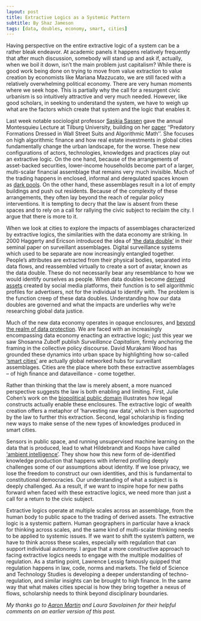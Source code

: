 ```yaml
---
layout: post
title: Extractive Logics as a Systemic Pattern
subtitle: By Shaz Jameson
tags: [data, doubles, economy, smart, cities]
---
```


Having perspective on the entire extractive logic of a system can be a rather bleak endeavor. At academic panels it happens relatively frequently that after much discussion, somebody will stand up and ask if, actually, when we boil it down, isn’t the main problem just capitalism? While there is good work being done on trying to move from value extraction to value creation by economists like Mariana Mazzucato, we are still faced with a relatively overwhelming political economy. There are very human moments where we seek hope. This is partially why the call for a resurgent civic urbanism is so intuitively attractive and very much needed. However, like good scholars, in seeking to understand the system, we have to weigh up what are the factors which create that system and the logic that enables it.   

Last week notable sociologist professor [Saskia Sassen](http://www.saskiasassen.com/) gave the annual Montesquieu Lecture at Tilburg University, building on her [paper](https://journals.sagepub.com/doi/full/10.1177/0971721816682783) ‘‘Predatory Formations Dressed in Wall Street Suits and Algorithmic Math’’.  She focuses on high algorithmic finance and how real estate investments in global cities fundamentally change the urban landscape, for the worse. These new configurations of actors, technologies, knowledges and practices play out an extractive logic. On the one hand, because of the arrangements of asset-backed securities, lower-income households become part of a larger, multi-scalar financial assemblage that remains very much invisible. Much of the trading happens in enclosed, informal and deregulated spaces known as [dark pools](https://www.bloomberg.com/quicktake/dark-pools). On the other hand, these assemblages result in a lot of empty buildings and push out residents. Because of the complexity of these arrangements, they often lay beyond the reach of regular policy interventions. It is tempting to decry that the law is absent from these spaces and to rely on a call for rallying the civic subject to reclaim the city. I argue that there is more to it.

When we look at cities to explore the impacts of assemblages characterized by extractive logics, the similarities with the data economy are striking. In 2000 Haggerty and Ericson introduced the idea of [‘the data double’](https://onlinelibrary.wiley.com/doi/abs/10.1080/00071310020015280) in their seminal paper on surveillant assemblages. Digital surveillance systems which used to be separate are now increasingly entangled together. People’s attributes are extracted from their physical bodies, separated into data flows, and reassembled virtually to create a sort of avatar, known as the data double. These do not necessarily bear any resemblance to how we would identify ourselves as people. When data doubles become [derived assets](https://journals.sagepub.com/doi/full/10.1177/0263276411417430) created by social media platforms, their function is to sell algorithmic profiles for advertisers, not for the individual to identify with. The problem is the function creep of these data doubles. Understanding how our data doubles are governed and what the impacts are underlies why we’re researching global data justice.

Much of the new data economy operates in opaque enclosures, and [beyond the realm of data protection](https://www.economist.com/briefing/2019/03/23/big-tech-faces-competition-and-privacy-concerns-in-brussels). We are faced with an increasingly encompassing data economy enacting an extractive logic; just this year we saw Shosanna Zuboff publish *Surveillance Capitalism*, firmly anchoring the framing in the collective policy discourse. David Murakami Wood has grounded these dynamics into urban space by highlighting how so-called [‘smart cities’](https://www.cl.cam.ac.uk/~rja14/shb17/wood2.pdf) are actually global networked hubs for surveillant assemblages. Cities are the place where both these extractive assemblages – of high finance and dataveillance - come together.

Rather than thinking that the law is merely absent, a more nuanced perspective suggests the law is both enabling and limiting. First, Julie Cohen’s work on the [biopolitical public domain](https://papers.ssrn.com/abstract=2666570) illustrates how legal constructs actually enable these enclosures. The extractive logic of wealth creation offers a metaphor of ‘harvesting raw data’, which is then supported by the law to further this extraction. Second, legal scholarship is finding new ways to make sense of the new types of knowledges produced in smart cities. 

Sensors in public space, and running unsupervised machine learning on the data that is produced, lead to what Hildebrandt and Koops have called [‘ambient intelligence’](https://onlinelibrary.wiley.com/doi/abs/10.1111/j.1468-2230.2010.00806.x). They show how this new form of de-identified knowledge production that happens with inferred profiling deeply challenges some of our assumptions about identity. If we lose privacy, we lose the freedom to construct our own identities, and this is fundamental to constitutional democracies. Our understanding of what a subject is is deeply challenged. As a result, if we want to inspire hope for new paths forward when faced with these extractive logics, we need more than just a call for a return to the civic subject.

Extractive logics operate at multiple scales across an assemblage, from the human body to public space to the trading of derived assets. The extractive logic is a systemic pattern. Human geographers in particular have a knack for thinking across scales, and the same kind of multi-scalar thinking needs to be applied to systemic issues. If we want to shift the system’s pattern, we have to think across these scales, especially with regulation that can support individual autonomy. I argue that a more constructive approach to facing extractive logics needs to engage with the multiple modalities of regulation. As a starting point, Lawrence Lessig famously quipped that regulation happens in law, code, norms and markets. The field of Science and Technology Studies is developing a deeper understanding of techno-regulation, and similar insights can be brought to high finance. In the same way that what makes cities special is how they bring together a nexus of flows, scholarship needs to think beyond disciplinary boundaries. 

*My thanks go to [Aaron Martin](https://sixfouronea.net/) and Laura Savolainen for their helpful comments on an earlier version of this post.*
